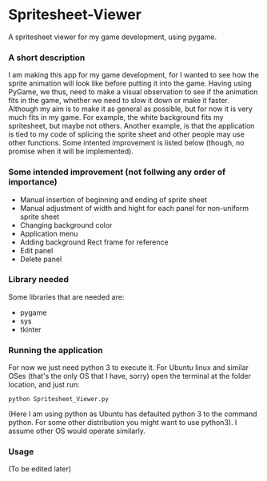 # Spritesheet-Viewer
A spritesheet viewer for my game development, using pygame. 

### A short description
I am making this app for my game development, for I wanted to see how the sprite animation will look like before putting it into the game. Having using PyGame, we thus, need to make a visual observation to see if the animation fits in the game, whether we need to slow it down or make it faster. Although my aim is to make it as general as possible, but for now it is very much fits in my game. For example, the white background fits my spritesheet, but maybe not others. Another example, is that the application is tied to my code of splicing the sprite sheet and other people may use other functions. Some intented improvement is listed below (though, no promise when it will be implemented).

### Some intended improvement (not follwing any order of importance)
+ Manual insertion of beginning and ending of sprite sheet
+ Manual adjustment of width and hight for each panel for non-uniform sprite sheet
+ Changing background color
+ Application menu
+ Adding background Rect frame for reference
+ Edit panel
+ Delete panel

### Library needed
Some libraries that are needed are:
+ pygame
+ sys
+ tkinter

### Running the application
For now we just need python 3 to execute it. For Ubuntu linux and similar OSes (that's the only OS that I have, sorry) open the terminal at the folder location, and just run:
```
python Spritesheet_Viewer.py
```
(Here I am using python as Ubuntu has defaulted python 3 to the command python. For some other distribution you might want to use python3). I assume other OS would operate similarly. 

### Usage
(To be edited later)
